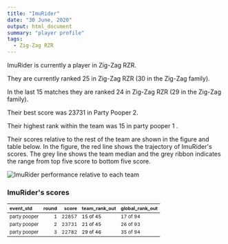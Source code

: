 ```yaml
---
title: "ImuRider"
date: "30 June, 2020"
output: html_document
summary: "player profile"
tags:
  - Zig-Zag RZR
---
```





ImuRider is currently a player in Zig-Zag RZR.  

They are currently ranked 25 in Zig-Zag RZR (30 in the Zig-Zag family).  

In the last 15 matches they are ranked 24 in Zig-Zag RZR (29 in the Zig-Zag family).  

Their best score was 23731 in Party Pooper 2.

Their highest rank within the team was 15 in party pooper 1 . 

Their scores relative to the rest of the team are shown in the figure and table below. In the figure, the red line shows the trajectory of ImuRider's scores. The grey line shows the team median and the grey ribbon indicates the range from top five score to bottom five score.

![ImuRider performance relative to each team](ImuRiderZig-ZagRZR.jpg)


### ImuRider's scores

<table class="table table-striped" style="font-size: 11px; margin-left: auto; margin-right: auto;">
 <thead>
  <tr>
   <th style="text-align:left;"> event_std </th>
   <th style="text-align:right;"> round </th>
   <th style="text-align:right;"> score </th>
   <th style="text-align:left;"> team_rank_out </th>
   <th style="text-align:left;"> global_rank_out </th>
  </tr>
 </thead>
<tbody>
  <tr>
   <td style="text-align:left;"> party pooper </td>
   <td style="text-align:right;"> 1 </td>
   <td style="text-align:right;"> 22857 </td>
   <td style="text-align:left;"> <span style="     color: black !important;">15 of 45</span> </td>
   <td style="text-align:left;"> 17 of 94 </td>
  </tr>
  <tr>
   <td style="text-align:left;"> party pooper </td>
   <td style="text-align:right;"> 2 </td>
   <td style="text-align:right;"> 23731 </td>
   <td style="text-align:left;"> <span style="     color: black !important;">21 of 45</span> </td>
   <td style="text-align:left;"> 26 of 93 </td>
  </tr>
  <tr>
   <td style="text-align:left;"> party pooper </td>
   <td style="text-align:right;"> 3 </td>
   <td style="text-align:right;"> 22782 </td>
   <td style="text-align:left;"> <span style="     color: black !important;">29 of 46</span> </td>
   <td style="text-align:left;"> 35 of 94 </td>
  </tr>
</tbody>
</table>
